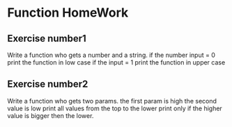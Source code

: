 # Function HomeWork

## Exercise number1
Write a function who gets a number and a string.
if the number input = 0 print the function in low case
if the input = 1 print the function in upper case

## Exercise number2
Write a function who gets two params.
the first param is high
the second value is low
print all values from the top to the lower 
print only if the higher value is bigger then the lower. 
